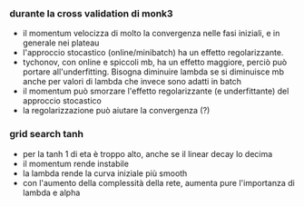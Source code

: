 
### durante la cross validation di monk3
- il momentum velocizza di molto la convergenza nelle fasi iniziali, e in generale nei plateau
- l'approccio stocastico (online/minibatch) ha un effetto regolarizzante.
- tychonov, con online e spiccoli mb, ha un effetto maggiore, perciò può portare all'underfitting. Bisogna diminuire lambda se si diminuisce mb
 anche per valori di lambda che invece sono adatti in batch
- il momentum può smorzare l'effetto regolarizzante (e underfittante) del approccio stocastico
- la regolarizzazione può aiutare la convergenza (?)

### grid search tanh
- per la tanh 1 di eta è troppo alto, anche se il linear decay lo decima
- il momentum rende instabile
- la lambda rende la curva iniziale più smooth
- con l'aumento della complessità della rete, aumenta pure l'importanza di
lambda e alpha

### 
